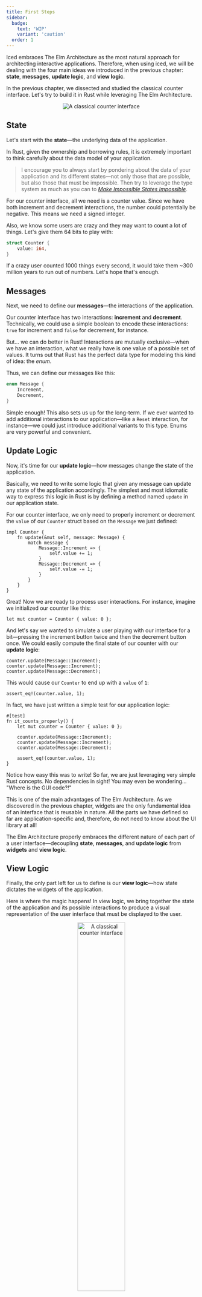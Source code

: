 ```yaml
---
title: First Steps
sidebar:
  badge: 
    text: 'WIP'
    variant: 'caution'
  order: 1
---
```

Iced embraces The Elm Architecture as the most natural approach for architecting interactive applications.
Therefore, when using iced, we will be dealing with the four main ideas we introduced in the previous chapter:
__state__, __messages__, __update logic__, and __view logic__.

In the previous chapter, we dissected and studied the classical counter interface. Let's try to
build it in Rust while leveraging The Elm Architecture.

<div align="center">
  <img alt="A classical counter interface" src="/resources/counter-interface-annotated.svg">
</div>

## State
Let's start with the __state__—the underlying data of the application.

In Rust, given the ownership and borrowing rules, it is extremely important to think carefully about the data model
of your application.

> I encourage you to always start by pondering about the data of your application and
  its different states—not only those that are possible, but also those that must be impossible. Then try to leverage
  the type system as much as you can to _[Make Impossible States Impossible]_.

For our counter interface, all we need is a counter value. Since we have both increment and decrement interactions,
the number could potentially be negative. This means we need a signed integer.

Also, we know some users are crazy and they may want to count a lot of things. Let's give them 64 bits to play with:

```rust
struct Counter {
    value: i64,
}
```

If a crazy user counted 1000 things every second, it would take them ~300 million years to run out of numbers.
Let's hope that's enough.

[Make Impossible States Impossible]: https://www.youtube.com/watch?v=IcgmSRJHu_8

## Messages
Next, we need to define our __messages__—the interactions of the application.

Our counter interface has two interactions: __increment__ and __decrement__. Technically, we could use a simple boolean to
encode these interactions: `true` for increment and `false` for decrement, for instance.

But... we can do better in Rust! Interactions are mutually exclusive—when we have an interaction, what we really have is one
value of a possible set of values. It turns out that Rust has the perfect data type for modeling this kind of idea: the _enum_.

Thus, we can define our messages like this:

```rust
enum Message {
    Increment,
    Decrement,
}
```

Simple enough! This also sets us up for the long-term. If we ever wanted to add additional interactions to our application—like a
`Reset` interaction, for instance—we could just introduce additional variants to this type. Enums are very powerful and convenient.

## Update Logic
Now, it's time for our __update logic__—how messages change the state of the application.

Basically, we need to write some logic that given any message can update any state of the application accordingly. The simplest
and most idiomatic way to express this logic in Rust is by defining a method named `update` in our application state.

For our counter interface, we only need to properly increment or decrement the `value` of our `Counter` struct based on the `Message`
we just defined:

```rust,ignore
impl Counter {
    fn update(&mut self, message: Message) {
        match message {
            Message::Increment => {
                self.value += 1;
            }
            Message::Decrement => {
                self.value -= 1;
            }
        }
    }
}
```

Great! Now we are ready to process user interactions. For instance, imagine we initialized our counter like this:

```rust,ignore
let mut counter = Counter { value: 0 };
```

And let's say we wanted to simulate a user playing with our interface for a bit—pressing the increment button twice
and then the decrement button once. We could easily compute the final state of our counter with our __update logic__:

```rust,ignore
counter.update(Message::Increment);
counter.update(Message::Increment);
counter.update(Message::Decrement);
```

This would cause our `Counter` to end up with a `value` of `1`:

```rust,ignore
assert_eq!(counter.value, 1);
```

In fact, we have just written a simple test for our application logic:

```rust,ignore
#[test]
fn it_counts_properly() {
    let mut counter = Counter { value: 0 };

    counter.update(Message::Increment);
    counter.update(Message::Increment);
    counter.update(Message::Decrement);

    assert_eq!(counter.value, 1);
}
```

Notice how easy this was to write! So far, we are just leveraging very simple Rust concepts. No dependencies in sight!
You may even be wondering... "Where is the GUI code?!"

This is one of the main advantages of The Elm Architecture. As we discovered in the previous chapter, widgets are the
only fundamental idea of an interface that is reusable in nature. All the parts we have defined so far are application-specific
and, therefore, do not need to know about the UI library at all!

The Elm Architecture properly embraces the different nature of each part of a user interface—decoupling __state__,
__messages__, and __update logic__ from __widgets__ and __view logic__.

## View Logic
Finally, the only part left for us to define is our __view logic__—how state dictates the widgets of the application.

Here is where the magic happens! In view logic, we bring together the state of the application and its possible interactions
to produce a visual representation of the user interface that must be displayed to the user.

<div align="center" class="right">
  <img alt="A classical counter interface" src="/resources/counter-interface.svg" width="50%">
</div>

As we have already learned, this visual representation is made of widgets—the visibly distinct units of an interface. Most
widgets are not application-specific and they can be abstracted and packaged into reusable libraries. These libraries are
normally called _widget toolkits_, _GUI frameworks_, or simply _GUI libraries_.

And this is where __iced__ comes in—finally! iced is a cross-platform GUI library for Rust. It packages a fair collection of
ready-to-use widgets; buttons and numbers included. Exactly what we need for our counter.

### The Buttons
Our counter interface has two __buttons__. Let's see how we can define them using iced.

In iced, widgets are independent values. The same way you can have an integer in a variable, you can have a widget as well.
These values are normally created using a _helper function_ from the `widget` module.

For our buttons, we can use the `button` helper:

```rust,ignore
use iced::widget::button;

let increment = button("+");
let decrement = button("-");
```

That's quite simple, isn't it? For now, we have just defined a couple of variables for our buttons.

As we can see, widget helpers may take arguments for configuring parts of the widgets to our liking.
In this case, the `button` function takes a single argument used to describe the contents of the button.


### The Number
We have our buttons sitting nicely in our `increment` and `decrement` variables. How about we do the same
for our counter value?

While iced does not really have a `number` widget, it does have a more generic `text` widget that can be used
to display any kind of text—numbers included:

```rust,ignore
use iced::widget::text;

let counter = text(15);
```

Sweet! Like `button`, `text` also takes an argument used to describe its contents. Since we are just getting started, let's
simply hardcode `15` for now.

### The Layout
Alright! We have our two buttons in `increment` and `decrement`, and our counter value in `counter`. That should be everything, right?

Not so fast! The widgets in our counter interface are displayed in a specific __order__. Given our three widgets, there is a total of
__six__ different ways to order them. However, the order we want is: `increment`, `counter`, and `decrement`.

A very simple way of describing this order is to create a list with our widgets:

```rust,ignore
let interface = vec![increment, counter, decrement];
```

But we are still missing something! It's not only the order that is specific, our interface also has a specific visual __layout__.

The widgets are positioned on top of each other, but they could very well be positioned from left to right instead. There is nothing
in our description so far that talks about the __layout__ of our widgets.

In iced, layout is described using... well, more widgets! That's right. Not all widgets produce visual results directly; some may simply
manage the position of existing widgets. And since widgets are just values, they can be nested and composed nicely.

The kind of vertical layout that we need for our counter can be achieved with the `column` widget:

```rust,ignore
use iced::widget::column;

let interface = column![increment, counter, decrement];
```

This is very similar to our previous snippet. iced provides a `column!` macro for creating a `column` out of some widgets in a particular
__order__—analogous to `vec!`.

### The Interactions
At this point, we have in our `interface` variable a `column` representing our counter interface. But if we actually tried to run it,
we would quickly find out that something is wrong.

Our buttons would be completely disabled. Of course! We have not defined any __interactions__ for them. Notice that we have yet
to use our `Message` enum in our view logic. How is our user interface supposed to produce __messages__ if we don't specify
them? Let's do that now.

In iced, every widget has a specific type that enables further configuration using simple builder methods. The `button`
helper returns an instance of [the `Button` type], which has an `on_press` method we can use to define the message it must
__produce__ when a user presses the button:

```rust,ignore
use iced::widget::button;

let increment = button("+").on_press(Message::Increment);
let decrement = button("-").on_press(Message::Decrement);
```

Awesome! Our interactions are wired up. But there is still a small detail left. A button can be pressed multiple times. Therefore,
the same button may need to produce multiple instances of the same `Message`. As a result, we need our `Message` type to be cloneable.

We can easily _derive_ the `Clone` trait—as well as `Debug` and `Copy` for good measure:

```rust
#[derive(Debug, Clone, Copy)]
enum Message {
    Increment,
    Decrement,
}
```

In The Elm Architecture, messages represent __events__ that have occurred—made of pure data. As a consequence, it should always be easy
to derive `Debug` and `Clone` for our `Message` type.


[the `Button` type]: https://docs.rs/iced/0.12.1/iced/widget/struct.Button.html

### The View
We are almost there! There is only one thing left to do: connecting our application __state__ to the view logic.

Let's bring together all the view logic we have written so far:

```rust,ignore
use iced::widget::{button, column, text};

// The buttons
let increment = button("+").on_press(Message::Increment);
let decrement = button("-").on_press(Message::Decrement);

// The number
let counter = text(15);

// The layout
let interface = column![increment, counter, decrement];
```

If we ran this view logic, we would now be able to press the buttons. However, nothing would happen as a result. The
counter would be stuck—always showing the number `15`. Our interface is completely stateless!

Obviously, the issue here is that our `counter` variable contains a text widget with a hardcoded `15`. Instead, what
we want is to actually display the `value` field of our `Counter` state. This way, when a button is pressed and
our update logic is triggered, the text widget will display the new `value`.

We can easily do this by running our view logic in a method of our `Counter`—just like we did with our update logic:

```rust,ignore
use iced::widget::{button, column, text};

impl Counter {
    fn view(&self) {
        // The buttons
        let increment = button("+").on_press(Message::Increment);
        let decrement = button("-").on_press(Message::Decrement);

        // The number
        let counter = text(self.value);

        // The layout
        let interface = column![increment, counter, decrement];
    }
}
```

Our `counter` variable now will always have a `text` widget with the current `value` of our `Counter`. Great!

However, and as you may have noticed, this `view` method is completely useless—it constructs an
`interface`, but then... It does nothing with it and throws it away!

> In iced, constructing and configuring widgets has no side effects. There is no "global context" you need to
  worry about in your view code.

Instead of throwing the `interface` away, we need to return it. Remember, the purpose of our __view logic__ is
to dictate the widgets of our user interface; and the content of the `interface` variable is precisely the
description of the interface we want:

```rust,ignore
use iced::widget::{button, column, text, Column};

impl Counter {
    fn view(&self) -> Column<Message> {
        // The buttons
        let increment = button("+").on_press(Message::Increment);
        let decrement = button("-").on_press(Message::Decrement);

        // The number
        let counter = text(self.value);

        // The layout
        let interface = column![increment, counter, decrement];

        interface
    }
}
```

Tada! Notice how the `view` method needs a return type now. The returned type is `Column` because the `column!` macro produces
a widget of this type—just like `button` produces a widget of the `Button` type.

You may also have noticed that this `Column` type has a generic type parameter. This type parameter simply specifies the type
of messages the widget may produce. In this case, it takes our `Message` because the `increment` and `decrement` buttons inside
the column produce messages of this type.

> iced has a strong focus on type safety—leveraging the type system and compile-time guarantees to minimize runtime errors
  as much as possible.

And well... That's it! Our view logic is done! But wait... It's a bit verbose right now. Since it's such a simple interface,
let's just inline everything:

<div align="center" class="right">
  <img alt="A classical counter interface" src="/resources/counter-interface.svg" width="50%">
</div>

```rust,ignore
use iced::widget::{button, column, text, Column};

impl Counter {
    fn view(&self) -> Column<Message> {
        column![
            button("+").on_press(Message::Increment),
            text(self.value),
            button("-").on_press(Message::Decrement),
        ]
    }
}
```

That's much more concise. It even resembles the actual interface! Since creating widgets just yields values with no
side effects; we can move things around in our view logic without worrying about breaking other stuff. No spooky
action at a distance!

And that's all there is to our counter interface. I am sure you can't wait to __run__ it. Shall we?